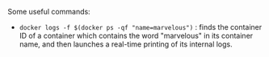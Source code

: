 Some useful commands:

* ``docker logs -f $(docker ps -qf "name=marvelous")`` : finds the container ID of a container which contains the word "marvelous" in its container name, and then launches a real-time printing of its internal logs.